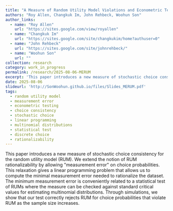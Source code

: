 ```yaml
---
title: "A Measure of Random Utility Model Violations and Econometric Test"
authors: "Roy Allen, Changkuk Im, John Rehbeck, Woohun Son"
author_links:
  - name: "Roy Allen"
    url: "https://sites.google.com/view/royallen"
  - name: "Changkuk Im" 
    url: "https://sites.google.com/site/changkukim/home?authuser=0"
  - name: "John Rehbeck"
    url: "https://sites.google.com/site/johnrehbeck/"
  - name: "Woohun Son"
    url: ""
collection: research
category: work_in_progress
permalink: /research/2025-08-06-MERUM
excerpt: 'This paper introduces a new measure of stochastic choice consistency for the random utility model (RUM) by allowing measurement error on choice probabilities, providing a statistical test for RUM violations.'
date: 2025-08-06
slideurl: 'http://SonWoohun.github.io/files/Slides_MERUM.pdf'
tags:
  - random utility model
  - measurement error
  - econometric testing
  - choice consistency
  - stochastic choice
  - linear programming
  - multinomial distributions
  - statistical test
  - discrete choice
  - rationalizability
---
```


This paper introduces a new measure of stochastic choice consistency for the random utility model (RUM). We extend the notion of RUM rationalizability by allowing "measurement error" on choice probabilities. This relaxation gives a linear programming problem that allows us to compute the minimal measurement error needed to rationalize the dataset. The minimum measurement error is conveniently related to a statistical test of RUMs where the measure can be checked against standard critical values for estimating multinomial distributions. Through simulations, we show that our test correctly rejects RUM for choice probabilities that violate RUM as the sample size increases.
